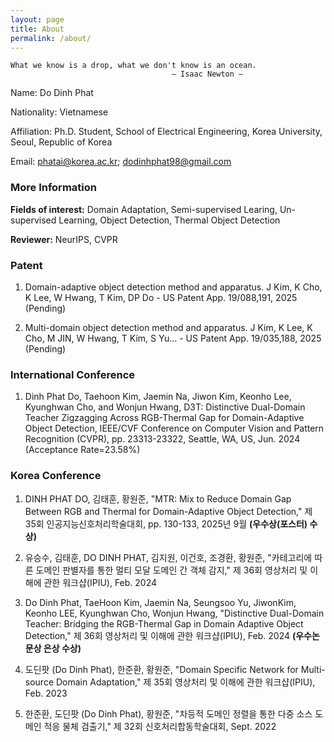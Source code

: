 ```yaml
---
layout: page
title: About
permalink: /about/
---
```


```
What we know is a drop, what we don't know is an ocean.
                                    ― Isaac Newton ―
```

Name: Do Dinh Phat

Nationality: Vietnamese

Affiliation: Ph.D. Student, School of Electrical Engineering, Korea University, Seoul, Republic of Korea

Email: phatai@korea.ac.kr; dodinhphat98@gmail.com


### More Information


<b>Fields of interest:</b> Domain Adaptation, Semi-supervised Learing, Un-supervised Learning, Object Detection, Thermal Object Detection

<b>Reviewer:</b> NeurIPS, CVPR


### Patent

1. Domain-adaptive object detection method and apparatus. J Kim, K Cho, K Lee, W Hwang, T Kim, DP Do - US Patent App. 19/088,191, 2025 (Pending)

2. Multi-domain object detection method and apparatus. J Kim, K Lee, K Cho, M JIN, W Hwang, T Kim, S Yu… - US Patent App. 19/035,188, 2025 (Pending)

### International Conference

1. Dinh Phat Do, Taehoon Kim, Jaemin Na, Jiwon Kim, Keonho Lee, Kyunghwan Cho, and Wonjun Hwang,
D3T: Distinctive Dual-Domain Teacher Zigzagging Across RGB-Thermal Gap for Domain-Adaptive Object Detection,
IEEE/CVF Conference on Computer Vision and Pattern Recognition (CVPR), pp. 23313-23322, Seattle, WA, US, Jun. 2024 (Acceptance Rate=23.58%)



### Korea Conference

1. DINH PHAT DO, 김태훈, 황원준, "MTR: Mix to Reduce Domain Gap Between RGB and Thermal for Domain-Adaptive Object Detection," 제 35회 인공지능신호처리학술대회, pp. 130-133, 2025년 9월 <b>(우수상(포스터) 수상)</b>

2. 유승수, 김태훈, DO DINH PHAT, 김지원, 이건호, 조경환, 황원준, "카테고리에 따른 도메인 판별자를 통한 멀티 모달 도메인 간 객체 감지,"  제 36회 영상처리 및 이해에 관한 워크샵(IPIU), Feb. 2024

3. Do Dinh Phat, TaeHoon Kim, Jaemin Na, Seungsoo Yu, JiwonKim, Keonho LEE, Kyunghwan Cho, Wonjun Hwang, "Distinctive Dual-Domain Teacher: Bridging the RGB-Thermal Gap in Domain Adaptive Object Detection," 제 36회 영상처리 및 이해에 관한 워크샵(IPIU), Feb. 2024 <b>(우수논문상 은상 수상)</b>

4. 도딘팟 (Do Dinh Phat), 한준환, 황원준, "Domain Specific Network for Multi-source Domain Adaptation," 제 35회 영상처리 및 이해에 관한 워크샵(IPIU), Feb. 2023

5. 한준환, 도딘팟 (Do Dinh Phat), 황원준, "차등적 도메인 정렬을 통한 다중 소스 도메인 적응 물체 검출기," 제 32회 신호처리합동학술대회, Sept. 2022

